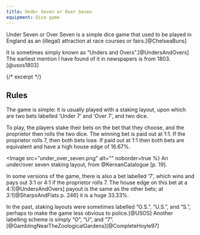 ```yaml
---
title: Under Seven or Over Seven
equipment: Dice game
---
```


<p class="lead">
Under Seven or Over Seven is a simple dice game that used to be played in
England as an (illegal) attraction at race courses or fairs.[@ChelseaBuns]
</p>

It is sometimes simply known as “Unders and Overs”.[@UndersAndOvers] The
earliest mention I have found of it in newspapers is from 1803.[@usos1803]

{/* excerpt */}

## Rules

The game is simple: it is usually played with a staking layout, upon which are
two bets labelled ‘Under 7’ and ‘Over 7’, and two dice.

To play, the players stake their bets on the bet that they choose, and the proprietor then rolls the two dice. The winning bet is paid out at 1&ratio;1. If the proprietor rolls 7, then both bets lose. If paid out at 1&ratio;1 then both bets are equivalent and have a high house edge of 16.67%.

<Image src="under_over_seven.png" alt="" noborder=true %}
An under/over seven staking layout, from @KernanCatalogue [p. 19].
</Image>

In some versions of the game, there is also a bet labelled ‘7’, which wins and pays out 3&ratio;1 or 4&ratio;1 if the proprietor rolls 7. The house edge on this bet at a 4&ratio;1[@UndersAndOvers] payout is the same as the other bets; at 3&ratio;1[@SharpsAndFlats p. 246] it is a huge 33.33%.

In the past, staking layouts were sometimes labelled “O.S.”, “U.S.”, and “S.”, perhaps to make the game less obvious to police.[@USOS] Another labelling scheme is simply “O”, “U”, and “7”.[@GamblingNearTheZoologicalGardens][@CompleteHoyle97]
